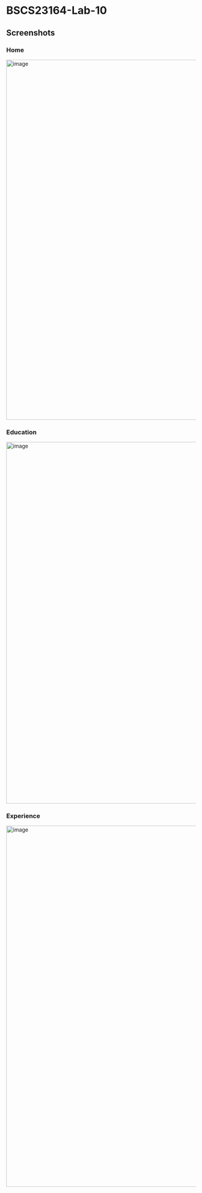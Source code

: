 # BSCS23164-Lab-10
## Screenshots
### **Home**
<img width="956" alt="image" src="https://github.com/MUsamaNaeem/BSCS23164-Lab-10/assets/149464430/b167d401-e88c-458a-b805-2386de0efeff">

### **Education**
<img width="960" alt="image" src="https://github.com/MUsamaNaeem/BSCS23164-Lab-10/assets/149464430/6398f9e4-685b-44f7-9a9e-767be53ef450">

### **Experience**
<img width="959" alt="image" src="https://github.com/MUsamaNaeem/BSCS23164-Lab-10/assets/149464430/20cd9a4e-ccea-4b7f-9b1e-5a8de2697815">




